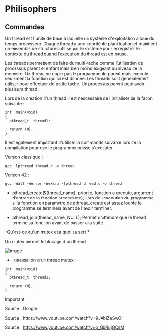# Philisophers

## Commandes

Un thread est l'unité de base à laquelle un système d'exploitation alloue du temps processeur. Chaque thread a une priorité de planification et maintient un ensemble de structures utilisé par le système pour enregistrer le contexte du thread quand l'exécution du thread est en pause.

Les threads permettent de faire du multi-tache comme l'utilisation de processus parent et enfant mais bien moins exigeant au niveau de la memoire.
Un thread ne copie pas le programme du parent mais execute seulement la fonction qui lui est donnee.
Les threads sont generalement utiliser pour effectuer de petite tache.
Un processus parent peut avoir plusieurs thread.

Lors de la creation d'un thread il est nescessaire de l'initialiser de la facon suivante :

```
int  main(void)
{
  pthread_t  thread1;

  return (0);
}
```

Il est egalement important d'utiliser la commande suivante lors de la compilation pour que le programme puisse s'executer.

Version classique :
```
gcc -lpthread thread.c -o thread
```
Version 42 :
```
gcc -Wall -Werror -Wextra -lpthread thread.c -o thread
```

- pthread_create(&(thread_name), priorite, fonction a execute, argument d'entree de la fonction precedente);
Lors de l'execution du programme si la fonction en parametre de pthread_create est assez lourde le programme se terminera avant de l'avoir terminer.
  
- pthread_join(thread_name, NULL);
Permet d'attendre que le thread termine sa fonction avant de passer a la suite.

-Qu'est-ce qu'un mutex et a quoi sa sert ?

Un mutex permet le blocage d'un thread

![image](https://github.com/Romain-ItAllDepends/Tronc-commun/assets/140979120/53734010-bc1f-4d09-862f-5da1dd34a545)


- Initialisation d'un thread mutex :
```
int  main(void)
{
  pthread_t  thread1;

  return (0);
}
```

> [!IMPORTANT]
> Source : Google
> 
> Source : https://www.youtube.com/watch?v=9JAblZeSwOI
> 
> Source : https://www.youtube.com/watch?v=o_GbRujGCnM
